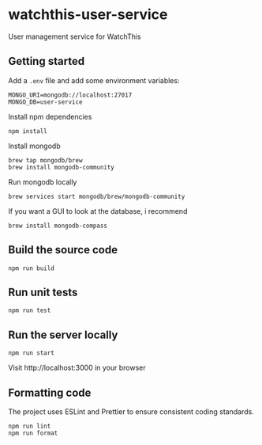 # watchthis-user-service

User management service for WatchThis

## Getting started

Add a `.env` file and add some environment variables:

    MONGO_URI=mongodb://localhost:27017
    MONGO_DB=user-service

Install npm dependencies

    npm install

Install mongodb

    brew tap mongodb/brew
    brew install mongodb-community

Run mongodb locally

    brew services start mongodb/brew/mongodb-community

If you want a GUI to look at the database, i recommend

    brew install mongodb-compass

## Build the source code

    npm run build

## Run unit tests

    npm run test

## Run the server locally

    npm run start

Visit http://localhost:3000 in your browser

## Formatting code

The project uses ESLint and Prettier to ensure consistent coding standards.

    npm run lint
    npm run format
